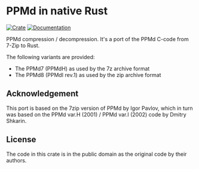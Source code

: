 # PPMd in native Rust

[![Crate](https://img.shields.io/crates/v/ppmd-rust.svg)](https://crates.io/crates/ppmd-rust)
[![Documentation](https://docs.rs/ppmd-rust/badge.svg)](https://docs.rs/ppmd-rust)

PPMd compression / decompression. It's a port of the PPMd C-code from 7-Zip to Rust.

The following variants are provided:

- The PPMd7 (PPMdH) as used by the 7z archive format
- The PPMd8 (PPMdI rev.1) as used by the zip archive format

## Acknowledgement

This port is based on the 7zip version of PPMd by Igor Pavlov, which in turn was based on the PPMd var.H (2001) /
PPMd var.I (2002) code by Dmitry Shkarin.

## License

The code in this crate is in the public domain as the original code by their authors.
